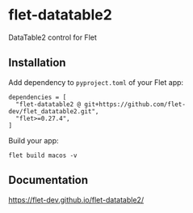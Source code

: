 # flet-datatable2
DataTable2 control for Flet

## Installation

Add dependency to `pyproject.toml` of your Flet app:

```
dependencies = [
  "flet-datatable2 @ git+https://github.com/flet-dev/flet_datatable2.git",
  "flet>=0.27.4",
]
```

Build your app:
```
flet build macos -v
```

## Documentation

https://flet-dev.github.io/flet-datatable2/
